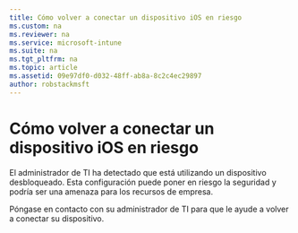 ```yaml
---
title: Cómo volver a conectar un dispositivo iOS en riesgo
ms.custom: na
ms.reviewer: na
ms.service: microsoft-intune
ms.suite: na
ms.tgt_pltfrm: na
ms.topic: article
ms.assetid: 09e97df0-d032-48ff-ab8a-8c2c4ec29897
author: robstackmsft
---
```

# Cómo volver a conectar un dispositivo iOS en riesgo
El administrador de TI ha detectado que está utilizando un dispositivo desbloqueado. Esta configuración puede poner en riesgo la seguridad y podría ser una amenaza para los recursos de empresa.

Póngase en contacto con su administrador de TI para que le ayude a volver a conectar su dispositivo.



<!--HONumber=Apr16_HO3-->



